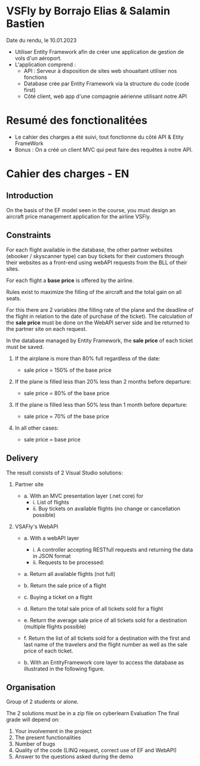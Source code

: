 # VSFly by Borrajo Elias & Salamin Bastien
Date du rendu, le 10.01.2023

* Utiliser Entity Framework afin de créer une application de gestion de vols d'un aéroport.
* L'application comprend : 
    - API : Serveur à disposition de sites web shouaitant utiliser nos fonctions
    - Database crée par Entity Framework via la structure du code (code first)
    - Côté client, web app d'une compagnie aérienne utilisant notre API

# Resumé des fonctionalitées
* Le cahier des charges a été suivi, tout fonctionne du côté API & Etity FrameWork
* Bonus : On a créé un client MVC qui peut faire des requêtes à notre API.

# Cahier des charges - EN
## Introduction
On the basis of the EF model seen in the course, you must design an aircraft price management application for the airline VSFly.

## Constraints
For each flight available in the database, the other partner websites (ebooker / skyscanner type) can buy tickets for their customers through their websites as a front-end using webAPI requests from the BLL of their sites.


For each flight a **base price** is offered by the airline. 

Rules exist to maximize the filling of the aircraft and the total gain on all seats. 

For this there are 2 variables (the filling rate of the plane and the deadline of the flight in relation to the date of purchase of the ticket). The calculation of the **sale price** must be done on the WebAPI server side and be returned to the partner site on each request. 

In the database managed by Entity Framework, the **sale price** of each ticket must be saved.

1.	If the airplane is more than 80% full regardless of the date:
    * sale price = 150% of the base price
    
2.	If the plane is filled less than 20% less than 2 months before departure:
    * sale price = 80% of the base price
    
3.	If the plane is filled less than 50% less than 1 month before departure:
    * sale price = 70% of the base price
    
4.	In all other cases:
    * sale price = base price


## Delivery
The result consists of 2 Visual Studio solutions:
1)	Partner site
    * a.	With an MVC presentation layer (.net core) for
        * i.	List of flights
        * ii.	Buy tickets on available flights (no change or cancellation possible)

2)	VSAFly's WebAPI
    * a.	With a webAPI layer
        * i.	A controller accepting RESTfull requests and returning the data in JSON format
        * ii.	Requests to be processed:
      
    * a.    Return all available flights (not full)
    * b.	Return the sale price of a flight
    * c.	Buying a ticket on a flight
    * d.	Return the total sale price of all tickets sold for a flight
    * e.	Return the average sale price of all tickets sold for a destination (multiple flights possible)
    * f.	Return the list of all tickets sold for a destination with the first and last name of the travelers and the flight number as well as the sale price of each ticket.
    * b.	With an EntityFramework core layer to access the database as illustrated in the following figure.


## Organisation
Group of 2 students or alone.

The 2 solutions must be in a zip file on cyberlearn
Evaluation
The final grade will depend on:
1.	Your involvement in the project
2.	The present functionalities
3.	Number of bugs
4.	Quality of the code (LINQ request, correct use of EF and WebAPI)
5.	Answer to the questions asked during the demo
